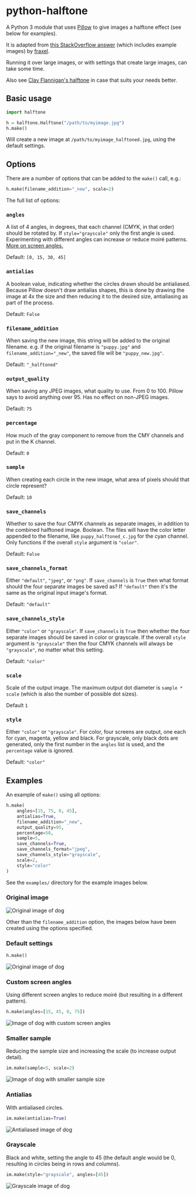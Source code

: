 # python-halftone

A Python 3 module that uses [Pillow][pillow] to give images a halftone effect (see below for examples).

It is adapted from [this StackOverflow answer][so] (which includes example images) by [fraxel][fr].

Running it over large images, or with settings that create large images, can take some time.

Also see [Clay Flannigan's halftone][clay] in case that suits your needs better.

[pillow]: http://pillow.readthedocs.io
[so]: http://stackoverflow.com/questions/10572274/halftone-images-in-python/10575940#10575940
[fr]: http://stackoverflow.com/users/1175101/fraxel
[clay]: https://github.com/ClayFlannigan/halftone

## Basic usage

```python
import halftone

h = halftone.Halftone("/path/to/myimage.jpg")
h.make()
```

Will create a new image at `/path/to/myimage_halftoned.jpg`, using the default settings.

## Options

There are a number of options that can be added to the `make()` call, e.g.:

```python
h.make(filename_addition="_new", scale=2)
```

The full list of options:

### `angles`

A list of 4 angles, in degrees, that each channel (CMYK, in that order) should be rotated by. If `style="grayscale"` only the first angle is used. Experimenting with different angles can increase or reduce moiré patterns. [More on screen angles.](http://the-print-guide.blogspot.co.uk/2009/05/halftone-screen-angles.html)

Default: `[0, 15, 30, 45]`

### `antialias`

A boolean value, indicating whether the circles drawn should be antialiased. Because Pillow doesn't draw antialias shapes, this is done by drawing the image at 4x the size and then reducing it to the desired size, antialiasing as part of the process.

Default: `False`

### `filename_addition`

When saving the new image, this string will be added to the original filename. e.g. if the original filename is `"puppy.jpg"` and `filename_addition="_new"`, the saved file will be `"puppy_new.jpg"`.

Default: `"_halftoned"`

### `output_quality`

When saving any JPEG images, what quality to use. From 0 to 100. Pillow says to avoid anything over 95. Has no effect on non-JPEG images.

Default: `75`

### `percentage`

How much of the gray component to remove from the CMY channels and put in the K channel.

Default: `0`

### `sample`

When creating each circle in the new image, what area of pixels should that circle represent?

Default: `10`

### `save_channels`

Whether to save the four CMYK channels as separate images, in addition to the combined halftoned image. Boolean. The files will have the color letter appended to the filename, like `puppy_halftoned_c.jpg` for the cyan channel. Only functions if the overall `style` argument is `"color"`.

Default: `False`

### `save_channels_format`

Either `"default"`, `"jpeg"`, or `"png"`. If `save_channels` is `True` then what format should the four separate images be saved as? If `"default"` then it's the same as the original input image's format.

Default: `"default"`

### `save_channels_style`

Either `"color"` or `"grayscale"`. If `save_channels` is `True` then whether the four separate images should be saved in color or grayscale. If the overall `style` argument is `"grayscale"` then the four CMYK channels will always be `"grayscale"`, no matter what this setting.

Default: `"color"`

### `scale`

Scale of the output image. The maximum output dot diameter is `sample * scale` (which is also the number of possible dot sizes).

Default `1`

### `style`

Either `"color"` or `"grayscale"`. For color, four screens are output, one each for cyan, magenta, yellow and black. For grayscale, only black dots are generated, only the first number in the `angles` list is used, and the `percentage` value is ignored.

Default: `"color"`

## Examples

An example of `make()` using all options:

```python
h.make(
    angles=[15, 75, 0, 45],
    antialias=True,
    filename_addition="_new",
    output_quality=95,
    percentage=50,
    sample=5,
    save_channels=True,
    save_channels_format="jpeg",
    save_channels_style="grayscale",
    scale=2,
    style="color"
)
```

See the `examples/` directory for the example images below.

### Original image

![Original image of dog](examples/original.jpg?raw=True)

Other than the `filename_addition` option, the images below have been created
using the options specified.

### Default settings

```python
h.make()
```

![Original image of dog](examples/defaults.jpg?raw=True)

### Custom screen angles

Using different screen angles to reduce moiré (but resulting in a different pattern).

```python
h.make(angles=[15, 45, 0, 75])
```

![Image of dog with custom screen angles](examples/angles.jpg?raw=True)

### Smaller sample

Reducing the sample size and increasing the scale (to increase output detail).

```python
im.make(sample=5, scale=2)
```

![Image of dog with smaller sample size](examples/sample_scale.jpg?raw=True)

### Antialias

With antialiased circles.

```python
im.make(antialias=True)
```

![Antialiased image of dog](examples/antialiased.jpg?raw=True)

### Grayscale

Black and white, setting the angle to 45 (the default angle would be 0, resulting in circles being in rows and columns).

```python
im.make(style="grayscale", angles=[45])
```

![Grayscale image of dog](examples/grayscale.jpg?raw=True)
